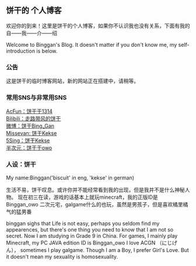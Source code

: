 ## 饼干的 个人博客

欢迎你的到来！这里是饼干的个人博客，如果你不认识我也没有关系，下面有我的自——我——介——绍

Welcome to Binggan's Blog. It doesn't matter if you don't know me, my self-introduction is below.

### 公告
这是饼干的临时博客网站，新的网站正在搭建中，请稍等。

### 常用SNS与非常用SNS
<div>
 <a href="https://www.acfun.cn/u/13489702.aspx">AcFun：饼干干1314</a>
</div>
  <div>
<a href="https://space.bilibili.com/57763685">Bilibili：走路带风的饼干</a>
  </div>
  <div>
<a href="https://weibo.com/6012935166/profile?rightmod=1&wvr=6&mod=personinfo&is_all=1#1580633780610">微博：饼干Bing_Gan</a>
  </div>
  <div>
<a href="https://www.missevan.com/8304809/">Missevan: 饼干Kekse</a>
  </div>
  <div>
<a href="http://5sing.kugou.com/72871824">5Sing：饼干Kekse</a>
  </div>
  <div>
<a href="https://bcy.net/u/101145009372">半次元：饼干干owo</a>
  </div>

### 人设：饼干          
My name:Binggan('biscuit' in eng, 'kekse' in german)

生活不易，饼干叹息。或许你并不能经常看到我的出现，但是我并不是什么神秘人物。
现在初三在读，游戏的话基本上就玩minecraft，我的正版ID是Binggan_owo
二次元宅，galgame什么的也玩，虽然是男孩子，但是喜欢橘里橘气的猛男番


binggan sighs that Life is not easy, perhaps you seldom find my appearences, but there's one thing you need to know that I am not so secret. Now I am studying in Grade 9 in China. For games, I mainly play Minecraft, my PC JAVA edition ID is Binggan_owo
I love ACGN （にじげん）， sometimes I play galgame. Though I am a Boy, I prefer Girl's Love. But it doesn't mean my sexuality is homosexuality.



